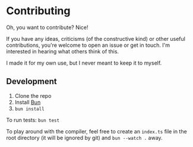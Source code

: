 # Contributing

Oh, you want to contribute? Nice!

If you have any ideas, criticisms (of the constructive kind) or other useful contributions, you're welcome to open an issue or get in touch. I'm interested in hearing what others think of this.

I made it for my own use, but I never meant to keep it to myself.

## Development

1. Clone the repo
2. Install [Bun](https://bun.sh/)
3. `bun install`

To run tests: `bun test`

To play around with the compiler, feel free to create an `index.ts` file in the root directory (it will be ignored by git) and `bun --watch .` away.
